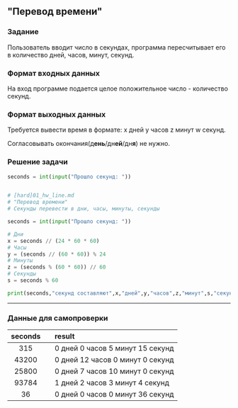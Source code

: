 ## "Перевод времени"

### Задание

Пользователь вводит число в секундах, программа пересчитывает его в количество дней, часов, минут, секунд.

### Формат входных данных

На вход программе подается целое положительное число - количество секунд.

### Формат выходных данных

Требуется вывести время в формате: x дней y часов z минут w секунд.

Согласовывать окончания(д**ень**/дн**ей**/дн**я**) не нужно.

### Решение задачи

```python
seconds = int(input("Прошло секунд: "))


# [hard]01_hw_line.md
# "Перевод времени"
# Секунды перевести в дни, часы, минуты, секунды

seconds = int(input("Прошло секунд: "))

# Дни
x = seconds // (24 * 60 * 60)
# Часы
y = (seconds // (60 * 60)) % 24
# Минуты 
z = (seconds % (60 * 60)) // 60 
# Секунды
s = seconds % 60

print(seconds,"секунд составляют",x,"дней",y,"часов",z,"минут",s,"секунд")
```

---

### Данные для самопроверки
|   seconds   |  |   result   |
| :---:      | ---| :---      |
|   315   |  |   0 дней 0 часов 5 минут 15 секунд  | 
|   43200   |  |   0 дней 12 часов 0 минут 0 секунд  | 
|   25800  |  |  0 дней 7 часов 10 минут 0 секунд  |  
|   93784  |  |  1 дней 2 часов 3 минут 4 секунд  |  
|   36  |  |  0 дней 0 часов 0 минут 36 секунд  |
